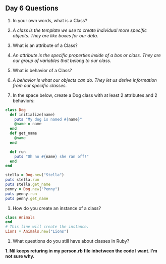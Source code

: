## Day 6 Questions

1. In your own words, what is a Class?

1. *A class is the template we use to create individual more specific objects. They are like boxes for our data.*

1. What is an attribute of a Class?

1. *An attribute is the specific properties inside of a box or class. They are our group of variables that belong to our class.*

1. What is behavior of a Class?

1. *A behavior is what our objects can do. They let us derive information
from our specific classes.*

1. In the space below, create a Dog class with at least 2 attributes and 2 behaviors:

```ruby
class Dog
  def initialize(name)
    puts "My dog is named #{name}"
    @name = name
  end
  def get_name
    @name
  end

  def run
    puts "Oh no #{name} she ran off!"
  end
end

stella = Dog.new("Stella")
puts stella.run
puts stella.get_name
penny = Dog.new("Penny")
puts penny.run
puts penny.get_name
```


1. How do you create an instance of a class?

```Ruby
class Animals
end
# This line will create the instance.
Lions = Animals.new("Lions")
```

1. What questions do you still have about classes in Ruby?

__1. Nil keeps returing in my person.rb file inbetween the code I want. I'm not sure why.__ 
